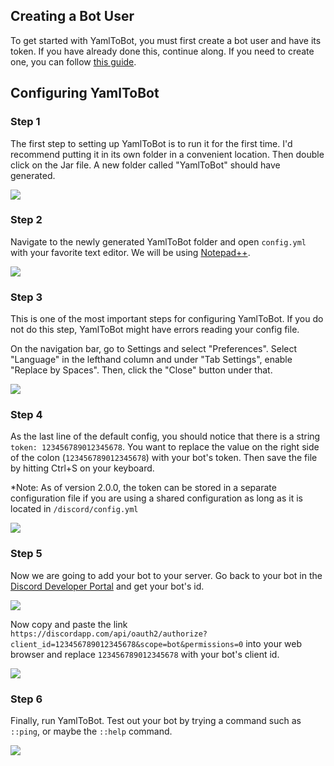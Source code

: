 ## Creating a Bot User

To get started with YamlToBot, you must first create a bot user and have its token. If you have already done this, continue along. If you need to create one, you can follow [this guide](wiki/discord/Creating-a-Bot-User).

## Configuring YamlToBot

### Step 1

The first step to setting up YamlToBot is to run it for the first time. I'd recommend putting it in its own folder in a convenient location. Then double click on the Jar file. A new folder called "YamlToBot" should have generated.

![](assets/wiki/_images/discord/Getting-Started-1.png)

### Step 2

Navigate to the newly generated YamlToBot folder and open ```config.yml``` with your favorite text editor. We will be using [Notepad++](https://notepad-plus-plus.org/).

![](assets/wiki/_images/discord/Getting-Started-2.png)

### Step 3

This is one of the most important steps for configuring YamlToBot. If you do not do this step, YamlToBot might have errors reading your config file.

On the navigation bar, go to Settings and select "Preferences". Select "Language" in the lefthand column and under "Tab Settings", enable "Replace by Spaces". Then, click the "Close" button under that.

![](assets/wiki/_images/discord/Getting-Started-3.png)

### Step 4

As the last line of the default config, you should notice that there is a string ```token: 123456789012345678```. You want to replace the value on the right side of the colon (```123456789012345678```) with your bot's token. Then save the file by hitting Ctrl+S on your keyboard.

\*Note: As of version 2.0.0, the token can be stored in a separate configuration file if you are using a shared configuration as long as it is located in ```/discord/config.yml```

![](assets/wiki/_images/discord/Getting-Started-4.png)

### Step 5

Now we are going to add your bot to your server. Go back to your bot in the [Discord Developer Portal](https://discordapp.com/developers/applications/) and get your bot's id. 

![](assets/wiki/_images/discord/Getting-Started-5.1.png)

Now copy and paste the link ```https://discordapp.com/api/oauth2/authorize?client_id=123456789012345678&scope=bot&permissions=0``` into your web browser and replace ```123456789012345678``` with your bot's client id.

![](assets/wiki/_images/discord/Getting-Started-5.2.png)

### Step 6

Finally, run YamlToBot. Test out your bot by trying a command such as ```::ping```, or maybe the ```::help``` command.

![](assets/wiki/_images/discord/Getting-Started-6.png)